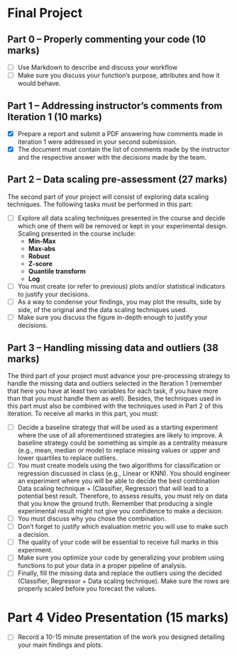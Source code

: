 # Final Project 

## Part 0 – Properly commenting your code (10 marks)
- [ ] Use Markdown to describe and discuss your workflow
- [ ] Make sure you discuss your function’s purpose, attributes and how it would behave.

## Part 1 – Addressing instructor’s comments from Iteration 1 (10 marks)
- [x] Prepare a report and submit a PDF answering how comments made in iteration 1 were addressed in your second submission. 
- [x] The document must contain the list of comments made by the instructor and the respective answer with the decisions made by the team. 

## Part 2 – Data scaling pre-assessment (27 marks)
The second part of your project will consist of exploring data scaling techniques. The following tasks must be performed in this part:
- [ ] Explore all data scaling techniques presented in the course and decide which one of them will be removed or kept in your experimental design. 
Scaling presented in the course include: 
    - **Min-Max**
    - **Max-abs**
    - **Robust**
    - **Z-score**
    - **Quantile transform**
    - **Log**
- [ ] You must create (or refer to previous) plots and/or statistical indicators to justify your decisions.
- [ ] As a way to condense your findings, you may plot the results, side by side, of the original and the data scaling techniques used.
- [ ] Make sure you discuss the figure in-depth enough to justify your decisions.

## Part 3 – Handling missing data and outliers (38 marks)
The third part of your project must advance your pre-processing strategy to handle the missing data and outliers selected in the Iteration 1 (remember that here you have at least two variables for each task, if you have more than that you must handle them as well). Besides, the techniques used in this part must also be combined with the techniques used in Part 2 of this iteration. To receive all marks in this part, you must:
- [ ] Decide a baseline strategy that will be used as a starting experiment where the use of all aforementioned strategies are likely to improve. A baseline strategy could be something as simple as a centrality measure (e.g., mean, median or mode) to replace missing values or upper and lower quartiles to replace outliers.
- [ ] You must create models using the two algorithms for classification or regression discussed in class (e.g., Linear or KNN). You should engineer an experiment where you will be able to decide the best combination Data scaling technique + (Classifier, Regressor) that will lead to a potential best result. Therefore, to assess results, you must rely on data that you know the ground truth. Remember that producing a single experimental result might not give you confidence to make a decision. 
- [ ] You must discuss why you chose the combination. 
- [ ] Don’t forget to justify which evaluation metric you will use to make such a decision. 
- [ ] The quality of your code will be essential to receive full marks in this experiment. 
- [ ] Make sure you optimize your code by generalizing your problem using functions to put your data in a proper pipeline of analysis.
- [ ] Finally, fill the missing data and replace the outliers using the decided (Classifier, Regressor + Data scaling technique). Make sure the rows are properly scaled before you forecast the values.

# Part 4 Video Presentation (15 marks)
- [ ] Record a 10-15 minute presentation of the work you designed detailing your main findings and plots.